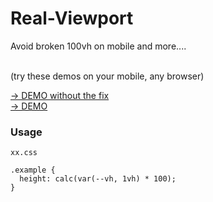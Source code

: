 # Real-Viewport
Avoid broken 100vh on mobile and more.... 

<br>
(try these demos on your mobile, any browser)<br>

[→ DEMO without the fix](https://vh-without-fix.haroldao.repl.co) <br>
[→ DEMO](https://test-real-vh-vw.haroldao.repl.co)


### Usage

`xx.css`

```
.example {
  height: calc(var(--vh, 1vh) * 100);
}
```
